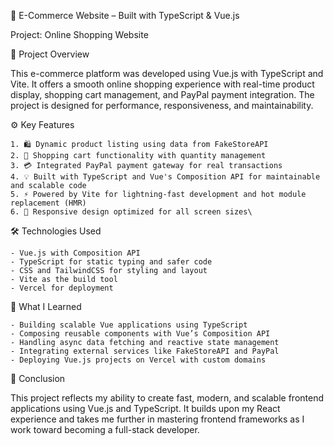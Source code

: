 
🛒 E-Commerce Website – Built with TypeScript & Vue.js


Project: Online Shopping Website


📘 Project Overview


This e-commerce platform was developed using Vue.js with TypeScript and Vite. It offers a smooth online shopping experience with real-time product display, shopping cart management, and PayPal payment integration. The project is designed for performance, responsiveness, and maintainability.


⚙️️ Key Features


    1. 🛍️ Dynamic product listing using data from FakeStoreAPI
    2. 🛒 Shopping cart functionality with quantity management
    3. 💳 Integrated PayPal payment gateway for real transactions
    4. 💡 Built with TypeScript and Vue's Composition API for maintainable and scalable code
    5. ⚡ Powered by Vite for lightning-fast development and hot module replacement (HMR)
    6. 📱 Responsive design optimized for all screen sizes\

🛠️ Technologies Used


    - Vue.js with Composition API
    - TypeScript for static typing and safer code
    - CSS and TailwindCSS for styling and layout
    - Vite as the build tool
    - Vercel for deployment

💼 What I Learned


    - Building scalable Vue applications using TypeScript
    - Composing reusable components with Vue’s Composition API
    - Handling async data fetching and reactive state management
    - Integrating external services like FakeStoreAPI and PayPal
    - Deploying Vue.js projects on Vercel with custom domains

💬 Conclusion


This project reflects my ability to create fast, modern, and scalable frontend applications using Vue.js and TypeScript. It builds upon my React experience and takes me further in mastering frontend frameworks as I work toward becoming a full-stack developer.
